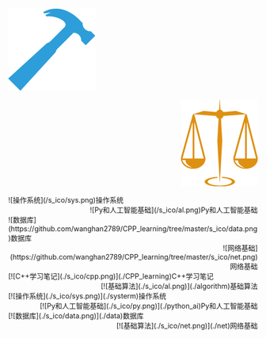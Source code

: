 ![C++学习笔记](/s_ico/cpp.png)   <div align="right">![基础算法](/s_ico/al.png)

<div align="left">![操作系统](/s_ico/sys.png)操作系统</div>  <div align="right">![Py和人工智能基础](/s_ico/al.png)Py和人工智能基础</div>

 <div align="left">![数据库](https://github.com/wanghan2789/CPP_learning/tree/master/s_ico/data.png)数据库</div>   <div align="right">![网络基础](https://github.com/wanghan2789/CPP_learning/tree/master/s_ico/net.png)网络基础</div> 



 <div align="left">[![C++学习笔记](./s_ico/cpp.png)](./CPP_learning)C++学习笔记</div>   <div align="right">[![基础算法](./s_ico/al.png)](./algorithm)基础算法</div>

 <div align="left">[![操作系统](./s_ico/sys.png)](./systerm)操作系统</div>   <div align="right">[![Py和人工智能基础](./s_ico/py.png)](./python_ai)Py和人工智能基础</div>

  <div align="left">[![数据库](./s_ico/data.png)](./data)数据库</div>   <div align="right">[![基础算法](./s_ico/net.png)](./net)网络基础</div>